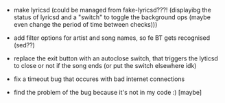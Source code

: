 - make lyricsd (could be managed from fake-lyricsd???! (displayibg the status of lyricsd and a "switch" to toggle the background ops (maybe even change the period of time between checks)))
- add filter options for artist and song names, so fe BT gets recognised (sed??)

- replace the exit button with an autoclose switch, that triggers the lyticsd to close or not if the song ends (or put the switch elsewhere idk)

- fix a timeout bug that occures with bad internet connections
- find the problem of the bug because it's not in my code :)	[maybe]
